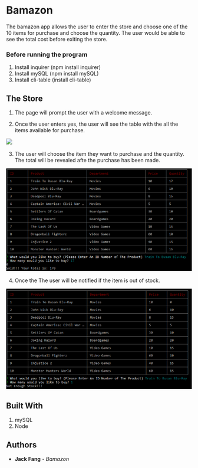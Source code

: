 # Bamazon

The bamazon app allows the user to enter the store and choose one of the 10 items for purchase and choose the quantity. The user would be able to see the total cost before exiting the store.


### Before running the program

1. Install inquirer (npm install inquirer)
2. Install mySQL (npm install mySQL)
3. Install cli-table (install cli-table)



## The Store

1. The page will prompt the user with a welcome message.

2. Once the user enters yes, the user will see the table with the all the items available for purchase.

<img src = "./assets/images/welcome.png">

3. The user will choose the item they want to purchase and the quantity. The total will be revealed afte the purchase has been made.

<img src = "./assets/images/total.png">

4. Once the The user will be notified if the item is out of stock.

<img src = "./assets/images/outofstock.png">

## Built With

1. mySQL
2. Node

## Authors

* **Jack Fang** - *Bamazon*
